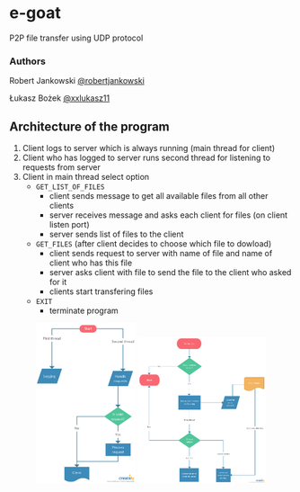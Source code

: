 # e-goat
P2P file transfer using UDP protocol

### Authors
Robert Jankowski [@robertjankowski](https://github.com/robertjankowski)

Łukasz Bożek     [@xxlukasz11](https://github.com/xxlukasz11)

## Architecture of the program

1. Client logs to server which is always running (main thread for client)
2. Client who has logged to server runs second thread for listening to requests from server
3. Client in main thread select option
    - `GET_LIST_OF_FILES` 
        - client sends message to get all available files from all other clients
        - server receives message and asks each client for files (on client listen port)
        - server sends list of files to the client
    - `GET_FILES` (after client decides to choose which file to dowload)
        - client sends request to server with name of file and name of client who has this file
        - server asks client with file to send the file to the client who asked for it
        - clients start transfering files
    - `EXIT` 
        - terminate program 
  
<p align="center">
  <img title="Server diagram" src="images/e-goat-server.png" width="35%"/>
  <img title="Client diagram" src="images/e-goat-client.png" width="45%"/>
</p>
